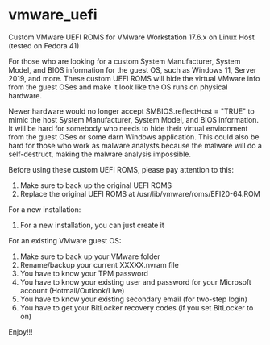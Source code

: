 # vmware_uefi
Custom VMware UEFI ROMS for VMware Workstation 17.6.x on Linux Host (tested on Fedora 41)

For those who are looking for a custom System Manufacturer, System Model, and BIOS information for the guest OS, such as Windows 11, Server 2019, and more.
These custom UEFI ROMS will hide the virtual VMware info from the guest OSes and make it look like the OS runs on physical hardware.

Newer hardware would no longer accept SMBIOS.reflectHost = "TRUE" to mimic the host System Manufacturer, System Model, and BIOS information. It will be hard for somebody who needs to hide their virtual environment from the guest OSes or some darn Windows application.
This could also be hard for those who work as malware analysts because the malware will do a self-destruct, making the malware analysis impossible.


Before using these custom UEFI ROMS, please pay attention to this:

1. Make sure to back up the original UEFI ROMS
2. Replace the original UEFI ROMS at /usr/lib/vmware/roms/EFI20-64.ROM

For a new installation:
1. For a new installation, you can just create it

For an existing VMware guest OS:
1. Make sure to back up your VMware folder
2. Rename/backup your current XXXXX.nvram file
3. You have to know your TPM password
4. You have to know your existing user and password for your Microsoft account (Hotmail/Outlook/Live)
5. You have to know your existing secondary email (for two-step login)
6. You have to get your BitLocker recovery codes (if you set BitLocker to on)

Enjoy!!!
